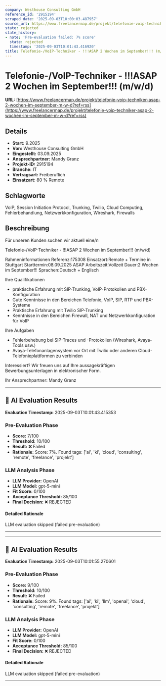 ```yaml
---
company: Westhouse Consulting GmbH
reference_id: '2915194'
scraped_date: '2025-09-03T10:00:03.487957'
source_url: https://www.freelancermap.de/projekt/telefonie-voip-techniker-asap-2-wochen-im-september-m-w-d?ref=rss
state: rejected
state_history:
- note: 'Pre-evaluation failed: 7% score'
  state: rejected
  timestamp: '2025-09-03T10:01:43.416920'
title: Telefonie-/VoIP-Techniker - !!!ASAP 2 Wochen im September!!! (m/w/d)
---
```



# Telefonie-/VoIP-Techniker - !!!ASAP 2 Wochen im September!!! (m/w/d)
**URL:** [https://www.freelancermap.de/projekt/telefonie-voip-techniker-asap-2-wochen-im-september-m-w-d?ref=rss](https://www.freelancermap.de/projekt/telefonie-voip-techniker-asap-2-wochen-im-september-m-w-d?ref=rss)
## Details
- **Start:** 9.2025
- **Von:** Westhouse Consulting GmbH
- **Eingestellt:** 03.09.2025
- **Ansprechpartner:** Mandy Granz
- **Projekt-ID:** 2915194
- **Branche:** IT
- **Vertragsart:** Freiberuflich
- **Einsatzart:** 80
                                                % Remote

## Schlagworte
VoIP, Session Initiation Protocol, Trunking, Twilio, Cloud Computing, Fehlerbehandlung, Netzwerkkonfiguration, Wireshark, Firewalls

## Beschreibung
Für unseren Kunden suchen wir aktuell eine/n

Telefonie-/VoIP-Techniker - !!!ASAP 2 Wochen im September!!! (m/w/d)

Rahmeninformationen
Referenz:175308
Einsatzort:Remote + Termine in Stuttgart
Starttermin:08.09.2025 ASAP
Arbeitszeit:Vollzeit
Dauer:2 Wochen im September!!!
Sprachen:Deutsch + Englisch

Ihre Qualifikationen
- praktische Erfahrung mit SIP-Trunking, VoIP-Protokollen und PBX-Konfiguration
- Gute Kenntnisse in den Bereichen Telefonie, VoIP, SIP, RTP und PBX-Systeme
- Praktische Erfahrung mit Twilio SIP-Trunking
- Kenntnisse in den Bereichen Firewall, NAT und Netzwerkkonfiguration für VoIP

Ihre Aufgaben
- Fehlerbehebung bei SIP-Traces und -Protokollen (Wireshark, Avaya-Tools usw.)
- Avaya-Telefonanlagensystem vor Ort mit Twilio oder anderen Cloud-Telefonieplattformen zu verbinden

Interessiert?
Wir freuen uns auf Ihre aussagekräftigen Bewerbungsunterlagen in elektronischer Form.

Ihr Ansprechpartner:
Mandy Granz

---

## 🤖 AI Evaluation Results

**Evaluation Timestamp:** 2025-09-03T10:01:43.415353

### Pre-Evaluation Phase
- **Score:** 7/100
- **Threshold:** 10/100
- **Result:** ❌ Failed
- **Rationale:** Score: 7%. Found tags: ['ai', 'ki', 'cloud', 'consulting', 'remote', 'freelance', 'projekt']

### LLM Analysis Phase
- **LLM Provider:** OpenAI
- **LLM Model:** gpt-5-mini
- **Fit Score:** 0/100
- **Acceptance Threshold:** 85/100
- **Final Decision:** ❌ REJECTED

#### Detailed Rationale
LLM evaluation skipped (failed pre-evaluation)

---


---

## 🤖 AI Evaluation Results

**Evaluation Timestamp:** 2025-09-03T10:01:55.270601

### Pre-Evaluation Phase
- **Score:** 9/100
- **Threshold:** 10/100
- **Result:** ❌ Failed
- **Rationale:** Score: 9%. Found tags: ['ai', 'ki', 'llm', 'openai', 'cloud', 'consulting', 'remote', 'freelance', 'projekt']

### LLM Analysis Phase
- **LLM Provider:** OpenAI
- **LLM Model:** gpt-5-mini
- **Fit Score:** 0/100
- **Acceptance Threshold:** 85/100
- **Final Decision:** ❌ REJECTED

#### Detailed Rationale
LLM evaluation skipped (failed pre-evaluation)

---
